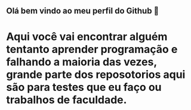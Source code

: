 ## Olá bem vindo ao meu perfil do Github 👋

# Aqui você vai encontrar alguém tentanto aprender programação e falhando a maioria das vezes, grande parte dos reposotorios aqui são para testes que eu faço ou trabalhos de faculdade.
